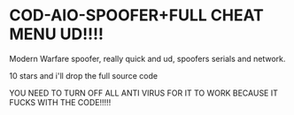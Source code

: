# COD-AIO-SPOOFER+FULL CHEAT MENU UD!!!!



Modern Warfare spoofer, really quick and ud, spoofers serials and network.

10 stars and i'll drop the full source code

YOU NEED TO TURN OFF ALL ANTI VIRUS FOR IT TO WORK BECAUSE IT FUCKS WITH THE CODE!!!!!

